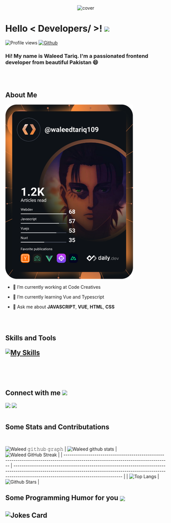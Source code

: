 <div align="center">
<img width="" height = "" src="https://miro.medium.com/max/1444/1*Z5-lWkyzcRB5ahgm9qyxvg.png" alt="cover" />
</div>

<h1> Hello < Developers/ >! <img src = "https://raw.githubusercontent.com/MartinHeinz/MartinHeinz/master/wave.gif" width="30"> </h1>
<p align='center'>
</p>

![Profile views](https://visitor-badge.glitch.me/badge?page_id=WaleedTariq109.WaleedTariq109)
[![Github](https://img.shields.io/github/followers/WaleedTariq109?label=Follow&style=social)](https://github.com/WaleedTariq109)

### Hi! My name is Waleed Tariq. I'm a passionated frontend developer from beautiful Pakistan :smile:

<br>
<br>

<h2> About Me</h2>

<a href="https://app.daily.dev/WaleedTariq109"><img src="https://github.com/WaleedTariq109/WaleedTariq109/blob/main/devcard.svg" width="400" alt="Waleed Dev Card"/></a>

- 🔭 I’m currently working at Code Creatives

- 🌱 I’m currently learning Vue and Typescript

- 💬 Ask me about **JAVASCRIPT**, **VUE**, **HTML**, **CSS**

<br>
<br>

<h2> Skills and Tools 

[![My Skills](https://skillicons.dev/icons?i=vue,nuxtjs,vite,js,ts,html,css,sass,tailwind,bootstrap,webpack,regex,jest,figma,git,firebase,vscode,pug&perline=8)](https://github.com/WaleedTariq109)

<br>
<br>

<h2> Connect with me <img src='https://raw.githubusercontent.com/ShahriarShafin/ShahriarShafin/main/Assets/handshake.gif' width="60"> </h2>
<a href = 'https://www.linkedin.com/in/waleed-tariq-109/'> <img width = '32px' align= 'center' src="https://raw.githubusercontent.com/rahulbanerjee26/githubAboutMeGenerator/main/icons/linked-in-alt.svg"/></a>
<a href = 'https://twitter.com/waleedtariq109'> <img width = '32px' align= 'center' src="https://raw.githubusercontent.com/rahulbanerjee26/githubAboutMeGenerator/main/icons/twitter.svg"/></a>

<br>
<br>

<h2>Some Stats and Contributations</h2>
<br>

![Waleed 𝚐𝚒𝚝𝚑𝚞𝚋 𝚐𝚛𝚊𝚙𝚑](https://activity-graph.herokuapp.com/graph?username=WaleedTariq109&theme=redical&hide_border=true&area=true)
| ![Waleed github stats](https://github-readme-stats.vercel.app/api?username=WaleedTariq109&show_icons=true&theme=radical) | ![Waleed GitHub Streak](https://github-readme-streak-stats.herokuapp.com/?user=WaleedTariq109&theme=radical) |
| --------------------------------------------------------------------------------------------------------------------------------- | ----------------------------------------------------------------------------------------------------------------------------------------------------------------------------------------------------------------- |
| ![Top Langs](https://github-readme-stats.vercel.app/api/top-langs/?username=WaleedTariq109&langs_count=8&theme=radical&layout=compact) | ![Github Stars](https://github-readme-stats.vercel.app/api?username=WaleedTariq109&show_icons=true&locale=en&count_private=true&hide_rank=true&custom_title=My%20GitHub%20Stats&disable_animations=true&theme=radical) |

<h2> Some Programming Humor for you <img align ='center' src='https://media2.giphy.com/media/UQDSBzfyiBKvgFcSTw/giphy.gif?cid=ecf05e47p3cd513axbek3f56ti3jzizq8hincw20jauyyfyw&rid=giphy.gif' width = "32"></h2>

## ![Jokes Card](https://readme-jokes.vercel.app/api?theme=radical)
